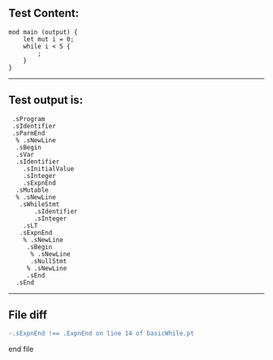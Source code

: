 
Test Content: 
-------------------------
```
mod main (output) {
    let mut i = 0;
    while i < 5 { 
        ;
    }
}
```
------------------------
Test output is: 
-------------------------
```
 .sProgram
 .sIdentifier
 .sParmEnd
  % .sNewLine
  .sBegin
  .sVar
  .sIdentifier
    .sInitialValue
    .sInteger
    .sExpnEnd
  .sMutable
  % .sNewLine
   .sWhileStmt
       .sIdentifier
       .sInteger
    .sLT
   .sExpnEnd
    % .sNewLine
     .sBegin
      % .sNewLine
      .sNullStmt
     % .sNewLine
     .sEnd
  .sEnd

```
------------------------

File diff
-------------------------
```diff
-.sExpnEnd !== .ExpnEnd on line 14 of basicWhile.pt

```
end file
